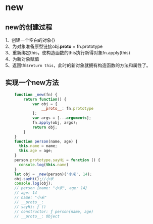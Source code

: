 # new

## new的创建过程

1、创建一个空白的对象{}  
2、为对象准备原型链接obj.__proto__ = fn.prototype  
3、重新绑定this，使构造函数的this执行新得对象fn.apply(this)  
4、为新对象赋值  
5、返回this`return this`，此时的新对象就拥有构造函数的方法和属性了。  

## 实现一个new方法

```js
    function _new(fn) {
        return function() {
            var obj = {
                __proto__: fn.prototype
            };
            var args = [...arguments];
            fn.apply(obj, args);
            return obj;
        }
    }
    function person(name, age) {
      this.name = name;
      this.age = age;
    }
    person.prototype.sayHi = function () {
      console.log(this.name)
    }
    let obj = _new(person)('小米', 14);
    obj.sayHi();//小米
    console.log(obj);
    // person {name: "小米", age: 14}
    // age: 14
    // name: "小米"
    // __proto__:
    // sayHi: ƒ ()
    // constructor: ƒ person(name, age)
    // __proto__: Object
```
